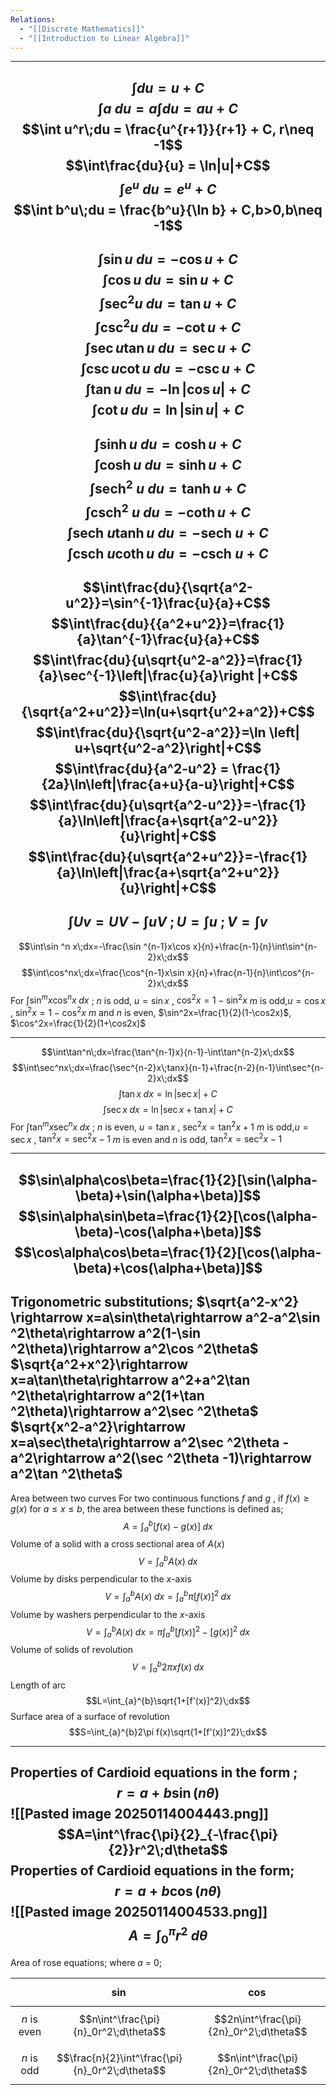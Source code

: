 ```yaml
---
Relations:
  - "[[Discrete Mathematics]]"
  - "[[Introduction to Linear Algebra]]"
---
```

---
$$\int du = u + C$$
$$\int a\;du = a \int du = au + C$$
$$\int u^r\;du = \frac{u^{r+1}}{r+1} + C, r\neq -1$$
$$\int\frac{du}{u} = \ln|u|+C$$
$$\int e^u\;du = e^u +C$$
$$\int b^u\;du = \frac{b^u}{\ln b} + C,b>0,b\neq -1$$
---
$$\int \sin u\;du=-\cos u +C$$$$\int\cos u\;du=\sin u+C$$
$$\int\sec ^2 u\;du=\tan u+C$$
$$\int\csc ^2 u\;du=-\cot u+C$$
$$\int\sec u\tan u\;du=\sec u+C$$
$$\int\csc u\cot u\;du=-\csc u+C$$
$$\int\tan u\;du=-\ln|\cos u|+C$$
$$\int\cot u\;du=\ln|\sin u|+C$$
---
$$\int\sinh u\;du=\cosh u+C$$
$$\int\cosh u\;du=\sinh u+C$$
$$\int\text{sech}^2\;u\;du=\tanh u+C$$
$$\int\text{csch}^2\;u\;du=-\coth u+C$$
$$\int\text{sech}\;u\tanh u\;du=-\text{sech}\;u+C$$
$$\int\text{csch}\;u\coth u\;du =-\text{csch}\;u+C$$
---
$$\int\frac{du}{\sqrt{a^2-u^2}}=\sin^{-1}\frac{u}{a}+C$$
$$\int\frac{du}{{a^2+u^2}}=\frac{1}{a}\tan^{-1}\frac{u}{a}+C$$
$$\int\frac{du}{u\sqrt{u^2-a^2}}=\frac{1}{a}\sec^{-1}\left|\frac{u}{a}\right |+C$$
$$\int\frac{du}{\sqrt{a^2+u^2}}=\ln(u+\sqrt{u^2+a^2})+C$$
$$\int\frac{du}{\sqrt{u^2-a^2}}=\ln \left| u+\sqrt{u^2-a^2}\right|+C$$
$$\int\frac{du}{a^2-u^2} = \frac{1}{2a}\ln\left|\frac{a+u}{a-u}\right|+C$$
$$\int\frac{du}{u\sqrt{a^2-u^2}}=-\frac{1}{a}\ln\left|\frac{a+\sqrt{a^2-u^2}}{u}\right|+C$$
$$\int\frac{du}{u\sqrt{a^2+u^2}}=-\frac{1}{a}\ln\left|\frac{a+\sqrt{a^2+u^2}}{u}\right|+C$$
---
$$\int Uv = UV-\int uV\;;U=\int u\;;V=\int v$$
---
$$\int\sin ^n x\;dx=-\frac{\sin ^{n-1}x\cos x}{n}+\frac{n-1}{n}\int\sin^{n-2}x\;dx$$
$$\int\cos^nx\;dx=\frac{\cos^{n-1}x\sin x}{n}+\frac{n-1}{n}\int\cos^{n-2}x\;dx$$
For $\int\sin ^mx\cos ^nx\;dx$ ;
$n$ is odd, $u=\sin x$ , $\cos ^2x=1-\sin ^2x$
$m$ is odd,$u=\cos x$ , $\sin ^2x = 1-\cos ^2x$
$m$ and $n$ is even, $\sin^2x=\frac{1}{2}(1-\cos2x)$, $\cos^2x=\frac{1}{2}(1+\cos2x)$

---

$$\int\tan^n\;dx=\frac{\tan^{n-1}x}{n-1}-\int\tan^{n-2}x\;dx$$
$$\int\sec^nx\;dx=\frac{\sec^{n-2}x\;tanx}{n-1}+\frac{n-2}{n-1}\int\sec^{n-2}x\;dx$$
$$\int\tan x\;dx=\ln|\sec x|+C$$
$$\int\sec x\;dx=\ln|\sec x+\tan x|+C$$
For $\int\tan^mx\sec^nx\;dx$ ;
$n$ is even, $u=\tan x$ , $\sec ^2x=\tan ^2x+1$
$m$ is odd,$u=\sec x$ , $\tan ^2x =\sec ^2x-1$
$m$ is even and $n$ is odd, $\tan ^2x =\sec ^2x-1$

---

$$\sin\alpha\cos\beta=\frac{1}{2}[\sin(\alpha-\beta)+\sin(\alpha+\beta)]$$
$$\sin\alpha\sin\beta=\frac{1}{2}[\cos(\alpha-\beta)-\cos(\alpha+\beta)]$$
$$\cos\alpha\cos\beta=\frac{1}{2}[\cos(\alpha-\beta)+\cos(\alpha+\beta)]$$
---
Trigonometric substitutions;
$\sqrt{a^2-x^2} \rightarrow x=a\sin\theta\rightarrow a^2-a^2\sin ^2\theta\rightarrow a^2(1-\sin ^2\theta)\rightarrow a^2\cos ^2\theta$ 
$\sqrt{a^2+x^2}\rightarrow x=a\tan\theta\rightarrow a^2+a^2\tan ^2\theta\rightarrow a^2(1+\tan ^2\theta)\rightarrow a^2\sec ^2\theta$
$\sqrt{x^2-a^2}\rightarrow x=a\sec\theta\rightarrow a^2\sec ^2\theta -a^2\rightarrow a^2(\sec ^2\theta -1)\rightarrow a^2\tan ^2\theta$
---
Area between two curves
For two continuous functions $f$ and $g$ , if $f(x)\ge g(x)$ for  $a\le x\le b$, the area between these functions is defined as;$$A=\int_{a}^{b}[f(x)-g(x)]\;dx$$
Volume of a solid with a cross sectional area of $A(x)$ $$V=\int_{a}^{b} A(x)\;dx$$
Volume by disks perpendicular to the $x$-axis$$V=\int_{a}^{b}A(x)\;dx=\int_{a}^{b}\pi[f(x)]^2\;dx$$
Volume by washers perpendicular to the $x$-axis$$V=\int_{a}^{b}A(x)\;dx=\pi\int_{a}^{b}[f(x)]^2-[g(x)]^2\;dx$$
Volume of solids of revolution$$V=\int_{a}^{b}2\pi xf(x)\;dx$$
Length of arc $$L=\int_{a}^{b}\sqrt{1+[f'(x)]^2}\;dx$$
Surface area of a surface of revolution$$S=\int_{a}^{b}2\pi f(x)\sqrt{1+[f'(x)]^2}\;dx$$


---
Properties of Cardioid equations in the form ;$$r=a+b\sin(n\theta)$$![[Pasted image 20250114004443.png]]
$$A=\int^\frac{\pi}{2}_{-\frac{\pi}{2}}r^2\;d\theta$$
Properties of Cardioid equations in the form;$$r=a+b\cos(n\theta)$$![[Pasted image 20250114004533.png]]
$$A=\int^\pi_{0}r^2\;d\theta$$
---
Area of rose equations;
where $a$ = 0;

|                       | $$\sin$$                                        | $$\cos$$                                |
| --------------------- | ----------------------------------------------- | --------------------------------------- |
| $$n \text{ is even}$$ | $$n\int^\frac{\pi}{n}_0r^2\;d\theta$$           | $$2n\int^\frac{\pi}{2n}_0r^2\;d\theta$$ |
| $$n\text{ is odd}$$   | $$\frac{n}{2}\int^\frac{\pi}{n}_0r^2\;d\theta$$ | $$n\int^\frac{\pi}{2n}_0r^2\;d\theta$$  |
